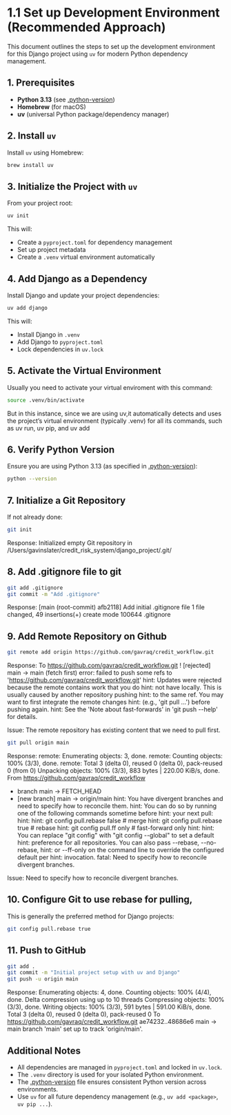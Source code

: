 # 1.1 Set up Development Environment (Recommended Approach)

This document outlines the steps to set up the development environment for this Django project using `uv` for modern Python dependency management.

## 1. Prerequisites

- **Python 3.13** (see [.python-version](../.python-version))
- **Homebrew** (for macOS)
- **uv** (universal Python package/dependency manager)

## 2. Install `uv`

Install `uv` using Homebrew:
```bash
brew install uv
```

## 3. Initialize the Project with `uv`

From your project root:
```bash
uv init
```
This will:
- Create a `pyproject.toml` for dependency management
- Set up project metadata
- Create a `.venv` virtual environment automatically

## 4. Add Django as a Dependency

Install Django and update your project dependencies:
```bash
uv add django
```
This will:
- Install Django in `.venv`
- Add Django to `pyproject.toml`
- Lock dependencies in `uv.lock`

## 5. Activate the Virtual Environment

Usually you need to activate your virtual enviroment with this command:
```bash
source .venv/bin/activate
```
But in this instance, since we are using uv,it automatically detects and uses the project’s virtual environment (typically .venv) for all its commands, such as uv run, uv pip, and uv add

## 6. Verify Python Version

Ensure you are using Python 3.13 (as specified in [.python-version](../.python-version)):
```bash
python --version
```

## 7. Initialize a Git Repository

If not already done:
```bash
git init
```
Response: Initialized empty Git repository in /Users/gavinslater/credit_risk_system/django_project/.git/

## 8. Add .gitignore file to git
```bash
git add .gitignore
git commit -m "Add .gitignore"
```
Response: [main (root-commit) afb2118] Add initial .gitignore file
 1 file changed, 49 insertions(+)
 create mode 100644 .gitignore

## 9. Add Remote Repository on Github
```bash
git remote add origin https://github.com/gavraq/credit_workflow.git
```
Response: To https://github.com/gavraq/credit_workflow.git
 ! [rejected]        main -> main (fetch first)
error: failed to push some refs to 'https://github.com/gavraq/credit_workflow.git'
hint: Updates were rejected because the remote contains work that you do
hint: not have locally. This is usually caused by another repository pushing
hint: to the same ref. You may want to first integrate the remote changes
hint: (e.g., 'git pull ...') before pushing again.
hint: See the 'Note about fast-forwards' in 'git push --help' for details.

Issue: The remote repository has existing content that we need to pull first.

```bash
git pull origin main
```
Response: remote: Enumerating objects: 3, done.
remote: Counting objects: 100% (3/3), done.
remote: Total 3 (delta 0), reused 0 (delta 0), pack-reused 0 (from 0)
Unpacking objects: 100% (3/3), 883 bytes | 220.00 KiB/s, done.
From https://github.com/gavraq/credit_workflow
 * branch            main       -> FETCH_HEAD
 * [new branch]      main       -> origin/main
hint: You have divergent branches and need to specify how to reconcile them.
hint: You can do so by running one of the following commands sometime before
hint: your next pull:
hint: 
hint:   git config pull.rebase false  # merge
hint:   git config pull.rebase true   # rebase
hint:   git config pull.ff only       # fast-forward only
hint: 
hint: You can replace "git config" with "git config --global" to set a default
hint: preference for all repositories. You can also pass --rebase, --no-rebase,
hint: or --ff-only on the command line to override the configured default per
hint: invocation.
fatal: Need to specify how to reconcile divergent branches.

Issue: Need to specify how to reconcile divergent branches.


## 10. Configure Git to use rebase for pulling, 
This is generally the preferred method for Django projects:
```bash
git config pull.rebase true
```

## 11. Push to GitHub

```bash
git add .
git commit -m "Initial project setup with uv and Django"
git push -u origin main
```
Response: Enumerating objects: 4, done.
Counting objects: 100% (4/4), done.
Delta compression using up to 10 threads
Compressing objects: 100% (3/3), done.
Writing objects: 100% (3/3), 591 bytes | 591.00 KiB/s, done.
Total 3 (delta 0), reused 0 (delta 0), pack-reused 0
To https://github.com/gavraq/credit_workflow.git
   ae74232..48686e6  main -> main
branch 'main' set up to track 'origin/main'.


## Additional Notes

- All dependencies are managed in `pyproject.toml` and locked in `uv.lock`.
- The `.venv` directory is used for your isolated Python environment.
- The [.python-version](../.python-version) file ensures consistent Python version across environments.
- Use `uv` for all future dependency management (e.g., `uv add <package>`, `uv pip ...`).
